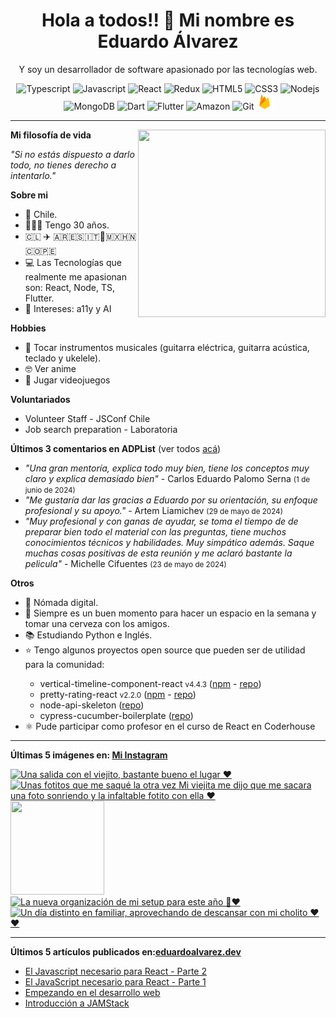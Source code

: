 <h1 align="center">Hola a todos!! 👋 Mi nombre es Eduardo Álvarez</h1>
<p align="center">Y soy un desarrollador de software apasionado por las tecnologías web.</p>

<p align="center">
  <img
					src='https://github.com/Proskynete/Proskynete/blob/main/images/icons/ts.png?raw=true'
					alt=Typescript
					width='25'
					height='25'
				/> <img
					src='https://github.com/Proskynete/Proskynete/blob/main/images/icons/js.png?raw=true'
					alt=Javascript
					width='25'
					height='25'
				/> <img
					src='https://github.com/Proskynete/Proskynete/blob/main/images/icons/react.png?raw=true'
					alt=React
					width='25'
					height='25'
				/> <img
					src='https://github.com/Proskynete/Proskynete/blob/main/images/icons/redux.png?raw=true'
					alt=Redux
					width='25'
					height='25'
				/> <img
					src='https://github.com/Proskynete/Proskynete/blob/main/images/icons/html5.png?raw=true'
					alt=HTML5
					width='25'
					height='25'
				/> <img
					src='https://github.com/Proskynete/Proskynete/blob/main/images/icons/css3.png?raw=true'
					alt=CSS3
					width='25'
					height='25'
				/> <img
					src='https://github.com/Proskynete/Proskynete/blob/main/images/icons/node.png?raw=true'
					alt=Nodejs
					width='25'
					height='25'
				/> <img
					src='https://github.com/Proskynete/Proskynete/blob/main/images/icons/mongodb.png?raw=true'
					alt=MongoDB
					width='25'
					height='25'
				/> <img
					src='https://github.com/Proskynete/Proskynete/blob/main/images/icons/dart.png?raw=true'
					alt=Dart
					width='25'
					height='25'
				/> <img
					src='https://github.com/Proskynete/Proskynete/blob/main/images/icons/flutter.png?raw=true'
					alt=Flutter
					width='25'
					height='25'
				/> <img
					src='https://github.com/Proskynete/Proskynete/blob/main/images/icons/aws.png?raw=true'
					alt=Amazon Web Services
					width='25'
					height='25'
				/> <img
					src='https://github.com/Proskynete/Proskynete/blob/main/images/icons/git.png?raw=true'
					alt=Git
					width='25'
					height='25'
				/> <img
					src='https://github.com/Proskynete/Proskynete/blob/main/images/icons/firebase.png?raw=true'
					alt=Firebase
					width='25'
					height='25'
				/>
</p>

---
<img align="right" width="300" height="300" src="https://github.com/Proskynete/Proskynete/blob/main/images/proskynete_without_bg.gif?raw=true" />

<p><strong>Mi filosofía de vida</strong></p>
<p><i>"Si no estás dispuesto a darlo todo, no tienes derecho a intentarlo."</i></p>

<p><strong>Sobre mi</strong></p>
<ul>
  <li>📍 Chile.</li>
  <li>👨🏼‍💻 Tengo 30 años.</li>
  <li>🇨🇱 ✈️ 🇦🇷🇪🇸🇮🇹🗿🇲🇽🇭🇳🇨🇴🇵🇪</li>
  <li>💻 Las Tecnologías que realmente me apasionan son: React, Node, TS, Flutter.</li>
  <li>🧐 Intereses: a11y y AI</li>
</ul>

<p><strong>Hobbies</strong></p>
<ul>
  <li>🎼  Tocar instrumentos musicales (guitarra eléctrica, guitarra acústica, teclado y ukelele).</li>
  <li>🤓  Ver anime</li>
  <li>👾  Jugar videojuegos</li>
</ul>


<p><strong>Voluntariados</strong></p>
<ul>
  <li>Volunteer Staff - JSConf Chile</li>
  <li>Job search preparation - Laboratoria</li>
</ul>

<p><strong>Últimos 3 comentarios en ADPList</strong> (ver todos <a href="https://adplist.org/widgets/reviews?src=eduardo-alvarez" target='_blank'>acá</a>)</p>
<ul>
  <li><i>"Una gran mentoría, explica todo muy bien, tiene los conceptos muy claro y explica demasiado bien"</i> - Carlos Eduardo Palomo Serna <small>(1 de junio de 2024)</small></li>
<li><i>"Me gustaría dar las gracias a Eduardo por su orientación, su enfoque profesional y su apoyo."</i> - Artem Liamichev <small>(29 de mayo de 2024)</small></li>
<li><i>"Muy profesional y con ganas de ayudar, se toma el tiempo de de preparar bien todo el material con las preguntas, tiene muchos conocimientos técnicos y habilidades. Muy simpático además. Saque muchas cosas positivas de esta reunión y me aclaró bastante la pelicula"</i> - Michelle Cifuentes <small>(23 de mayo de 2024)</small></li>
</ul>



<p><strong>Otros</strong></p>
<ul>
  <li>🧳 Nómada digital.</li>
  <li>🍺 Siempre es un buen momento para hacer un espacio en la semana y tomar una cerveza con los amigos.</li>
  <li>📚 Estudiando Python e Inglés.</li>
  <li>⭐ Tengo algunos proyectos open source que pueden ser de utilidad para la comunidad:</li>
    <ul>
      <li>vertical-timeline-component-react <small>v4.4.3</small> (<a href="https://www.npmjs.com/package/vertical-timeline-component-react" target="_blank">npm</a> - <a href="https://github.com/Proskynete/vertical-timeline-component-react" target="_blank">repo</a>)</li>
      <li>pretty-rating-react <small>v2.2.0</small> (<a href="https://www.npmjs.com/package/pretty-rating-react" target="_blank">npm</a> - <a href="https://github.com/Proskynete/pretty-rating-react" target="_blank">repo</a>)</li>
      <li>node-api-skeleton (<a href="https://github.com/Proskynete/node-api-skeleton" target="_blank">repo</a>)</li>
      <li>cypress-cucumber-boilerplate (<a href="https://github.com/Proskynete/cypress-cucumber-boilerplate" target="_blank">repo</a>)</li>
    </ul>
  </li>
  <li>⚛️ Pude participar como profesor en el curso de React en Coderhouse</li>
</ul>

---

<p align="left">
  <strong>
    Últimas 5 imágenes en: <a href="https://instagram.com/proskynete" target='_blank'>Mi Instagram</a>
  </strong>
</p>

<a href='https://instagram.com/p/C8Lq11rAACa' target='_blank'>
				<img
					src='https://instagram.fdub3-2.fna.fbcdn.net/v/t39.30808-6/448315078_18436709392058371_6048495479460409628_n.jpg?stp=c0.180.1440.1440a_dst-jpg_e35_s640x640_sh0.08&_nc_ht=instagram.fdub3-2.fna.fbcdn.net&_nc_cat=107&_nc_ohc=K27xG3vbdvUQ7kNvgGv24hN&edm=APU89FAAAAAA&ccb=7-5&ig_cache_key=MzM4OTk5MTU0ODQ1MTE4ODI3OA%3D%3D.2.c-ccb7-5&oh=00_AYCChTC8CYMzITvh-CvyWjzwp8ILdgATVjKTB-_AvoYBeA&oe=667EE90B&_nc_sid=bc0c2c'
					alt='Una salida con el viejito, bastante bueno el lugar ❤️'
					width='150'
					height='150'
				/>
    </a><a href='https://instagram.com/p/C8BaY9MACZ5' target='_blank'>
				<img
					src='https://instagram.fdub3-2.fna.fbcdn.net/v/t39.30808-6/441911176_18435955906058371_2184663665769581895_n.jpg?stp=c0.180.1440.1440a_dst-jpg_e35_s640x640_sh0.08&_nc_ht=instagram.fdub3-2.fna.fbcdn.net&_nc_cat=107&_nc_ohc=xP-3NWoNXNAQ7kNvgE4T_fl&edm=APU89FAAAAAA&ccb=7-5&ig_cache_key=MzM4NzEwNDQ1MzcwMTM0NDA2Mg%3D%3D.2.c-ccb7-5&oh=00_AYBFY_nfpgQEdBusYgx1zYi9VAtoFH-70o5MVhWvQ0W1bg&oe=667EE3B2&_nc_sid=bc0c2c'
					alt='Unas fotitos que me saqué la otra vez Mi viejita me dijo que me sacara una foto sonriendo y la infaltable fotito con ella ❤️'
					width='150'
					height='150'
				/>
    </a><a href='https://instagram.com/p/C5aNo2CMqrH' target='_blank'>
				<img
					src='https://instagram.fdub3-2.fna.fbcdn.net/v/t51.29350-15/436772821_268275739686920_5366680716401594054_n.jpg?stp=dst-jpg_e15_s640x640&_nc_ht=instagram.fdub3-2.fna.fbcdn.net&_nc_cat=108&_nc_ohc=YGsynIdBR0gQ7kNvgGALKYT&edm=APU89FABAAAA&ccb=7-5&oh=00_AYCBLTuuTzuH6fAPofO48EdUM4EAeFuZrltGUbEMtOE8fg&oe=667F09D6&_nc_sid=bc0c2c'
					alt=''
					width='150'
					height='150'
				/>
    </a><a href='https://instagram.com/p/C4jFrUBAngD' target='_blank'>
				<img
					src='https://instagram.fdub3-2.fna.fbcdn.net/v/t39.30808-6/433096135_18420451327058371_8085307193828185018_n.jpg?stp=c0.180.1440.1440a_dst-jpg_e35_s640x640_sh0.08&_nc_ht=instagram.fdub3-2.fna.fbcdn.net&_nc_cat=107&_nc_ohc=NRagWDtLB8UQ7kNvgG3eo7F&edm=APU89FAAAAAA&ccb=7-5&ig_cache_key=MzMyNDUyNTkxMjQ4OTMyODQ2OQ%3D%3D.2.c-ccb7-5&oh=00_AYC7USxlUlNQgBYAq_ZL1XyKyhr-79TY-ryR9DOpXdkeKA&oe=667F1791&_nc_sid=bc0c2c'
					alt='La nueva organización de mi setup para este año 🫢❤️'
					width='150'
					height='150'
				/>
    </a><a href='https://instagram.com/p/C1-OZuggKeB' target='_blank'>
				<img
					src='https://instagram.fdub3-2.fna.fbcdn.net/v/t39.30808-6/418830222_18405567298058371_8901975083607395399_n.jpg?stp=c0.180.1440.1440a_dst-jpg_e35_s640x640_sh0.08&_nc_ht=instagram.fdub3-2.fna.fbcdn.net&_nc_cat=107&_nc_ohc=y80sCwGmU3QQ7kNvgHBd-f1&edm=APU89FAAAAAA&ccb=7-5&ig_cache_key=MzI3ODEyMDkxNDk2ODkxNDIwMA%3D%3D.2.c-ccb7-5&oh=00_AYCizrRM3h_pCSwK05ILXyVy8-9bYJ_lau9AXvTYDPZQ_g&oe=667F161B&_nc_sid=bc0c2c'
					alt='Un día distinto en familiar, aprovechando de descansar con mi cholito ❤️❤️'
					width='150'
					height='150'
				/>
    </a>

---

<p align="left">
  <strong>
    Últimos 5 artículos publicados en:<a href="https://eduardoalvarez.dev" target='_blank'>eduardoalvarez.dev</a>
  </strong>
</p>

- [El Javascript necesario para React - Parte 2](https://eduardoalvarez.dev/articulos/el-javascript-necesario-para-react-parte-2)
- [El JavaScript necesario para React - Parte 1](https://eduardoalvarez.dev/articulos/el-javascript-necesario-para-react-parte-1)
- [Empezando en el desarrollo web](https://eduardoalvarez.dev/articulos/empezando-en-el-desarrollo-web)
- [Introducción a JAMStack](https://eduardoalvarez.dev/articulos/introduccion-a-jamstack)